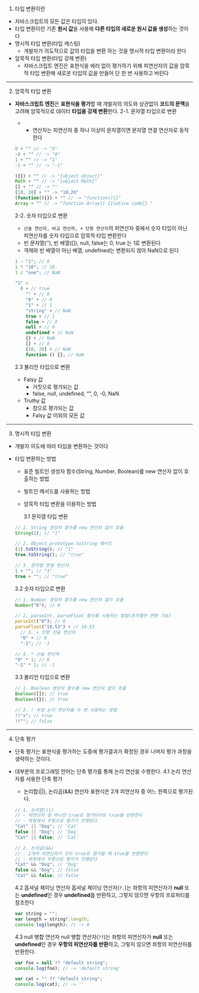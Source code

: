 1. 타입 변환이란

- 자바스크립트의 모든 값은 타입이 있다.
- 타입 변환이란 기존 **원시 값**을 사용해 **다른 타입의 새로운 원시 값을 생성**하는 것이다
- 명시적 타입 변환(타입 캐스팅)
  - 개발자가 의도적으로 값의 타입을 변환 하는 것을 명시적 타입 변환이라 한다
- 암묵적 타입 변환(타입 강제 변환)
  - 자바스크립트 엔진은 표현식을 에러 없이 평가하기 위해 피연산자의 값을 암묵적 타입 변환해 새로운 타입의 값을 만들어 단 한 번 사용하고 버린다

---

2. 암묵적 타입 변환

- **자바스크립트 엔진**은 **표현식을 평가**할 때 개발자의 의도와 상관없이 **코드의 문맥**을 고려해 암묵적으로 데이터 **타입을 강제 변환**한다.
  2-1. 문자열 타입으로 변환

  - - 연산자는 피연산자 중 하나 이상이 문자열이면 문자열 연결 연산자로 동작한다

  ```jsx
  0 + "" // -> "0"
  -0 + "" // -> "0"
  1 + "" // -> "1"
  -1 + "" // -> "-1"

  ({}) + "" // -> "[object object]"
  Math + "" // -> "[object Math]"
  [] + "" // -> ""
  [10, 20] + "" -> "10,20"
  (function(){}) + "" // -> "function(){}"
  Array + "" // -> "function Array() {[native code]} "
  ```

  2-2. 숫자 타입으로 변환

  - `산술 연산자, 비교 연산자, + 단항 연산자`의 피연산자 중에서 숫자 타입이 아닌 피연산자를 숫자 타입으로 암묵적 타입 변환한다
  - 빈 문자열(’’), 빈 배열([]), null, false는 0, true 는 1로 변환된다
  - 객체와 빈 배열이 아닌 배열, undefined는 변환되지 않아 NaN으로 된다

  ```jsx
  1 - "1"; // 0
  1 * "10"; // 10
  1 / "one"; // NaN

  "1" >
    0 + // true
      "" + // 0
      "0" + // 0
      "1" + // 1
      "string" + // NaN
      true + // 1
      false + // 0
      null + // 0
      undefined + // NaN
      {} + // NaN
      [] + // 0
      [10, 20] + // NaN
      function () {}; // NaN
  ```

  2.3 불리언 타입으로 변환

  - Falsy 값
    - 거짓으로 평가되는 값
    - false, null, undefined, “”, 0, -0, NaN
  - Truthy 값
    - 참으로 평가되는 값
    - Falsy 값 이외의 모든 값

---

3. 명시적 타입 변환

- 개발자 의도에 따라 타입을 변환하는 것이다
- 타입 변환하는 방법

  - 표준 빌트인 생성자 함수(String, Number, Boolean)를 new 연산자 없이 호출하는 방법
  - 빌트인 메서드를 사용하는 방법
  - 암묵적 타입 변환을 이용하는 방법

    3.1 문자열 타입 변환

  ```jsx
  // 1. String 생성자 함수를 new 연산자 없이 호출
  String(1); // "1"

  // 2. Object.prototype.toString 메서드
  (1).toString(); // "1"
  true.toString(); // "true"

  // 3. 문자열 연결 연산자
  1 + ""; // "1"
  true + ""; // "true"
  ```

  3.2 숫자 타입으로 변환

  ```jsx
  // 1. Number 생성자 함수를 new 연산자 없이 호출
  Number("0"); // 0

  // 2. parseInt, parseFloat 함수를 사용하는 방법(문자열만 변환 가능)
  parseInt("0"); // 0
  parseFloat("10.53") + // 10.53
    // 3. + 단항 산술 연산자
    "0" + // 0
    "-1"; // -1

  // 4. * 산술 연산자
  "0" * 1; // 0
  "-1" * 1; // -1
  ```

  3.3 불리언 타입으로 변환

  ```jsx
  // 1. Boolean 생성자 함수를 new 연산자 없이 호출
  Boolean([]); // true
  Boolean({}); // true

  // 2. ! 부정 논리 연산자를 두 번 사용하는 방법
  !!"x"; // true
  !!""; // false
  ```

---

4. 단축 평가

- 단축 평가는 표현식을 평가하는 도중에 평가결과가 확정된 경우 나머지 평가 과정을 생략하는 것이다.
- 대부분의 프로그래밍 언어는 단축 평가를 통해 논리 연산을 수행한다.
  4.1 논리 연산자를 사용한 단축 평가

  - 논리합(||), 논리곱(&&) 연산자 표현식은 2개 피연산자 중 어느 한쪽으로 평가된다.

  ```jsx
  // 1. 논리합(||)
  // - 피연산자 중 하나만 true로 평가되어도 true를 반환한다
  // - 좌항에서 우항으로 평가가 진행된다
  "Cat" || "Dog"; // 'Cat'
  false || "Dog"; // 'Dog'
  "Cat" || false; // 'Cat'

  // 2. 논리곱(&&)
  // - 2개의 피연산자가 모두 true로 평가될 때 true를 반환한다
  // - 좌항에서 우항으로 평가가 진행된다
  "Cat" && "Dog"; // 'Dog'
  false && "Dog"; // false
  "Cat" && false; // false
  ```

  4.2 옵셔널 체이닝 연산자
  옵셔널 체이닝 연산자(`?.`)는 좌항의 피연산자가 **null** 또는 **undefined**인 경우 **undefined**를 반환하고, 그렇지 않으면 우항의 프로퍼티를 참조한다

  ```jsx
  var string = "";
  var length = string?.length;
  console.log(length); // -> 0
  ```

  4.3 null 병합 연산자
  null 병합 연산자(`??`)는 좌항의 피연산자가 **null** 또는 **undefined**인 경우 **우항의 피연산자를 반환**하고, 그렇지 않으면 좌항의 피연산자를 반환한다.

  ```jsx
  var foo = null ?? "default string";
  console.log(foo); // -> 'default string'

  var cat = "" ?? "default string";
  console.log(cat); // -> ''
  ```
